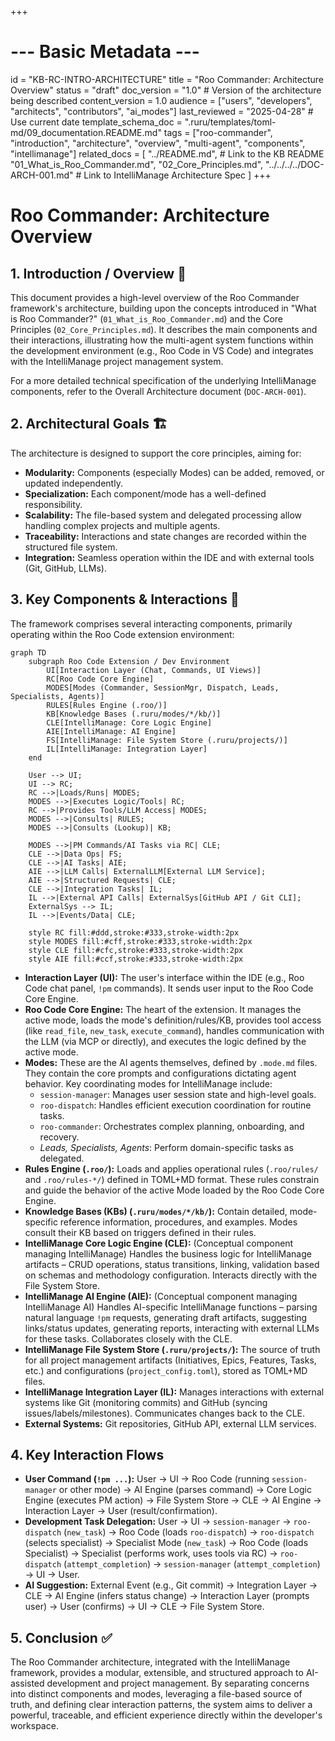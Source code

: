 +++
# --- Basic Metadata ---
id = "KB-RC-INTRO-ARCHITECTURE"
title = "Roo Commander: Architecture Overview"
status = "draft"
doc_version = "1.0" # Version of the architecture being described
content_version = 1.0
audience = ["users", "developers", "architects", "contributors", "ai_modes"]
last_reviewed = "2025-04-28" # Use current date
template_schema_doc = ".ruru/templates/toml-md/09_documentation.README.md"
tags = ["roo-commander", "introduction", "architecture", "overview", "multi-agent", "components", "intellimanage"]
related_docs = [
    "../README.md", # Link to the KB README
    "01_What_is_Roo_Commander.md",
    "02_Core_Principles.md",
    "../../../../DOC-ARCH-001.md" # Link to IntelliManage Architecture Spec
    ]
+++

# Roo Commander: Architecture Overview

## 1. Introduction / Overview 🎯

This document provides a high-level overview of the Roo Commander framework's architecture, building upon the concepts introduced in "What is Roo Commander?" (`01_What_is_Roo_Commander.md`) and the Core Principles (`02_Core_Principles.md`). It describes the main components and their interactions, illustrating how the multi-agent system functions within the development environment (e.g., Roo Code in VS Code) and integrates with the IntelliManage project management system.

For a more detailed technical specification of the underlying IntelliManage components, refer to the Overall Architecture document (`DOC-ARCH-001`).

## 2. Architectural Goals 🏗️

The architecture is designed to support the core principles, aiming for:

*   **Modularity:** Components (especially Modes) can be added, removed, or updated independently.
*   **Specialization:** Each component/mode has a well-defined responsibility.
*   **Scalability:** The file-based system and delegated processing allow handling complex projects and multiple agents.
*   **Traceability:** Interactions and state changes are recorded within the structured file system.
*   **Integration:** Seamless operation within the IDE and with external tools (Git, GitHub, LLMs).

## 3. Key Components & Interactions 🧩

The framework comprises several interacting components, primarily operating within the Roo Code extension environment:

```mermaid
graph TD
    subgraph Roo Code Extension / Dev Environment
        UI[Interaction Layer (Chat, Commands, UI Views)]
        RC[Roo Code Core Engine]
        MODES[Modes (Commander, SessionMgr, Dispatch, Leads, Specialists, Agents)]
        RULES[Rules Engine (.roo/)]
        KB[Knowledge Bases (.ruru/modes/*/kb/)]
        CLE[IntelliManage: Core Logic Engine]
        AIE[IntelliManage: AI Engine]
        FS[IntelliManage: File System Store (.ruru/projects/)]
        IL[IntelliManage: Integration Layer]
    end

    User --> UI;
    UI --> RC;
    RC -->|Loads/Runs| MODES;
    MODES -->|Executes Logic/Tools| RC;
    RC -->|Provides Tools/LLM Access| MODES;
    MODES -->|Consults| RULES;
    MODES -->|Consults (Lookup)| KB;

    MODES -->|PM Commands/AI Tasks via RC| CLE;
    CLE -->|Data Ops| FS;
    CLE -->|AI Tasks| AIE;
    AIE -->|LLM Calls| ExternalLLM[External LLM Service];
    AIE -->|Structured Requests| CLE;
    CLE -->|Integration Tasks| IL;
    IL -->|External API Calls| ExternalSys[GitHub API / Git CLI];
    ExternalSys --> IL;
    IL -->|Events/Data| CLE;

    style RC fill:#ddd,stroke:#333,stroke-width:2px
    style MODES fill:#cff,stroke:#333,stroke-width:2px
    style CLE fill:#cfc,stroke:#333,stroke-width:2px
    style AIE fill:#ccf,stroke:#333,stroke-width:2px
```

*   **Interaction Layer (UI):** The user's interface within the IDE (e.g., Roo Code chat panel, `!pm` commands). It sends user input to the Roo Code Core Engine.
*   **Roo Code Core Engine:** The heart of the extension. It manages the active mode, loads the mode's definition/rules/KB, provides tool access (like `read_file`, `new_task`, `execute_command`), handles communication with the LLM (via MCP or directly), and executes the logic defined by the active mode.
*   **Modes:** These are the AI agents themselves, defined by `.mode.md` files. They contain the core prompts and configurations dictating agent behavior. Key coordinating modes for IntelliManage include:
    *   `session-manager`: Manages user session state and high-level goals.
    *   `roo-dispatch`: Handles efficient execution coordination for routine tasks.
    *   `roo-commander`: Orchestrates complex planning, onboarding, and recovery.
    *   *Leads, Specialists, Agents*: Perform domain-specific tasks as delegated.
*   **Rules Engine (`.roo/`):** Loads and applies operational rules (`.roo/rules/` and `.roo/rules-*/`) defined in TOML+MD format. These rules constrain and guide the behavior of the active Mode loaded by the Roo Code Core Engine.
*   **Knowledge Bases (KBs) (`.ruru/modes/*/kb/`):** Contain detailed, mode-specific reference information, procedures, and examples. Modes consult their KB based on triggers defined in their rules.
*   **IntelliManage Core Logic Engine (CLE):** (Conceptual component managing IntelliManage) Handles the business logic for IntelliManage artifacts – CRUD operations, status transitions, linking, validation based on schemas and methodology configuration. Interacts directly with the File System Store.
*   **IntelliManage AI Engine (AIE):** (Conceptual component managing IntelliManage AI) Handles AI-specific IntelliManage functions – parsing natural language `!pm` requests, generating draft artifacts, suggesting links/status updates, generating reports, interacting with external LLMs for these tasks. Collaborates closely with the CLE.
*   **IntelliManage File System Store (`.ruru/projects/`):** The source of truth for all project management artifacts (Initiatives, Epics, Features, Tasks, etc.) and configurations (`project_config.toml`), stored as TOML+MD files.
*   **IntelliManage Integration Layer (IL):** Manages interactions with external systems like Git (monitoring commits) and GitHub (syncing issues/labels/milestones). Communicates changes back to the CLE.
*   **External Systems:** Git repositories, GitHub API, external LLM services.

## 4. Key Interaction Flows

*   **User Command (`!pm ...`):** User -> UI -> Roo Code (running `session-manager` or other mode) -> AI Engine (parses command) -> Core Logic Engine (executes PM action) -> File System Store -> CLE -> AI Engine -> Interaction Layer -> User (result/confirmation).
*   **Development Task Delegation:** User -> UI -> `session-manager` -> `roo-dispatch` (`new_task`) -> Roo Code (loads `roo-dispatch`) -> `roo-dispatch` (selects specialist) -> Specialist Mode (`new_task`) -> Roo Code (loads Specialist) -> Specialist (performs work, uses tools via RC) -> `roo-dispatch` (`attempt_completion`) -> `session-manager` (`attempt_completion`) -> UI -> User.
*   **AI Suggestion:** External Event (e.g., Git commit) -> Integration Layer -> CLE -> AI Engine (infers status change) -> Interaction Layer (prompts user) -> User (confirms) -> UI -> CLE -> File System Store.

## 5. Conclusion ✅

The Roo Commander architecture, integrated with the IntelliManage framework, provides a modular, extensible, and structured approach to AI-assisted development and project management. By separating concerns into distinct components and modes, leveraging a file-based source of truth, and defining clear interaction patterns, the system aims to deliver a powerful, traceable, and efficient experience directly within the developer's workspace.